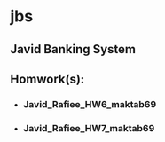 # jbs

## Javid Banking System

## Homwork(s):

- ### Javid_Rafiee_HW6_maktab69

- ### Javid_Rafiee_HW7_maktab69
